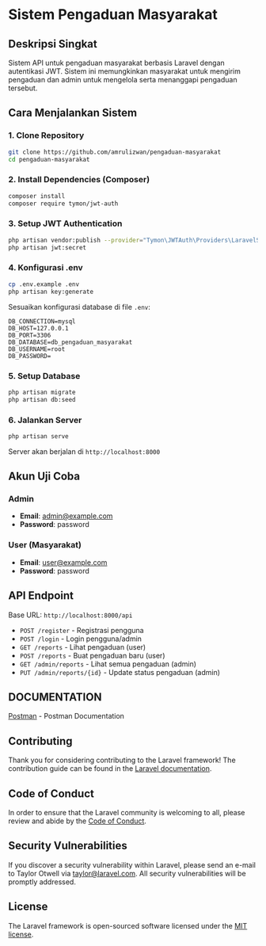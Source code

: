 # Sistem Pengaduan Masyarakat

## Deskripsi Singkat

Sistem API untuk pengaduan masyarakat berbasis Laravel dengan autentikasi JWT. Sistem ini memungkinkan masyarakat untuk mengirim pengaduan dan admin untuk mengelola serta menanggapi pengaduan tersebut.

## Cara Menjalankan Sistem

### 1. Clone Repository

```bash
git clone https://github.com/amrulizwan/pengaduan-masyarakat
cd pengaduan-masyarakat
```

### 2. Install Dependencies (Composer)

```bash
composer install
composer require tymon/jwt-auth
```

### 3. Setup JWT Authentication

```bash
php artisan vendor:publish --provider="Tymon\JWTAuth\Providers\LaravelServiceProvider"
php artisan jwt:secret
```

### 4. Konfigurasi .env

```bash
cp .env.example .env
php artisan key:generate
```

Sesuaikan konfigurasi database di file `.env`:

```
DB_CONNECTION=mysql
DB_HOST=127.0.0.1
DB_PORT=3306
DB_DATABASE=db_pengaduan_masyarakat
DB_USERNAME=root
DB_PASSWORD=
```

### 5. Setup Database

```bash
php artisan migrate
php artisan db:seed
```

### 6. Jalankan Server

```bash
php artisan serve
```

Server akan berjalan di `http://localhost:8000`

## Akun Uji Coba

### Admin

- **Email**: admin@example.com
- **Password**: password

### User (Masyarakat)

- **Email**: user@example.com
- **Password**: password

## API Endpoint

Base URL: `http://localhost:8000/api`

- `POST /register` - Registrasi pengguna
- `POST /login` - Login pengguna/admin
- `GET /reports` - Lihat pengaduan (user)
- `POST /reports` - Buat pengaduan baru (user)
- `GET /admin/reports` - Lihat semua pengaduan (admin)
- `PUT /admin/reports/{id}` - Update status pengaduan (admin)

## DOCUMENTATION

[Postman](https://documenter.getpostman.com/view/12581293/2sB34fo2AR) - Postman Documentation

## Contributing

Thank you for considering contributing to the Laravel framework! The contribution guide can be found in the [Laravel documentation](https://laravel.com/docs/contributions).

## Code of Conduct

In order to ensure that the Laravel community is welcoming to all, please review and abide by the [Code of Conduct](https://laravel.com/docs/contributions#code-of-conduct).

## Security Vulnerabilities

If you discover a security vulnerability within Laravel, please send an e-mail to Taylor Otwell via [taylor@laravel.com](mailto:taylor@laravel.com). All security vulnerabilities will be promptly addressed.

## License

The Laravel framework is open-sourced software licensed under the [MIT license](https://opensource.org/licenses/MIT).
